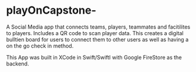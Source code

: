 # playOnCapstone-


A Social Media app that connects teams, players, teammates and facitilites to players. Includes a QR code to scan player data.  This creates a digital bulltien board for users to connect them to other users as well as having a on the go check in method. 

This App was built in XCode in Swift/SwiftI with Google FireStore as the backend. 


